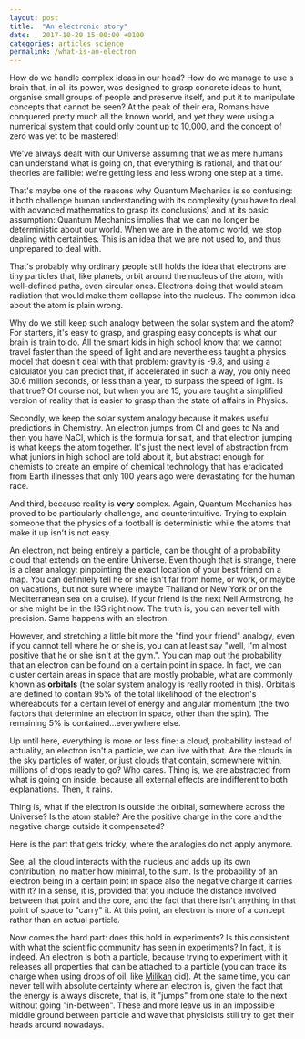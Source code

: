 ```yaml
---
layout: post
title:  "An electronic story"
date:   2017-10-20 15:00:00 +0100
categories: articles science
permalink: /what-is-an-electron
---
```

How do we handle complex ideas in our head? How do we manage to use a brain that, in all its power, was designed to grasp concrete ideas to hunt, organise small groups of people and preserve itself, and put it to manipulate concepts that cannot be seen? At the peak of their era, Romans have conquered pretty much all the known world, and yet they were using a numerical system that could only count up to 10,000, and the concept of zero was yet to be mastered!

We've always dealt with our Universe assuming that we as mere humans can understand what is going on, that everything is rational, and that our theories are fallible: we're getting less and less wrong one step at a time.

That's maybe one of the reasons why Quantum Mechanics is so confusing: it both challenge human understanding with its complexity (you have to deal with advanced mathematics to grasp its conclusions) and at its basic assumption: Quantum Mechanics implies that we can no longer be deterministic about our world. When we are in the atomic world, we stop dealing with certainties. This is an idea that we are not used to, and thus unprepared to deal with.

That's probably why ordinary people still holds the idea that electrons are tiny particles that, like planets, orbit around the nucleus of the atom, with well-defined paths, even circular ones. Electrons doing that would steam radiation that would make them collapse into the nucleus. The common idea about the atom is plain wrong.

Why do we still keep such analogy between the solar system and the atom? For starters, it's easy to grasp, and grasping easy concepts is what our brain is train to do. All the smart kids in high school know that we cannot travel faster than the speed of light and are nevertheless taught a physics model that doesn't deal with that problem: gravity is -9.8, and using a calculator you can predict that, if accelerated in such a way, you only need 30.6 million seconds, or less than a year, to surpass the speed of light. Is that true? Of course not, but when you are 15, you are taught a simplified version of reality that is easier to grasp than the state of affairs in Physics.

Secondly, we keep the solar system analogy because it makes useful predictions in Chemistry. An electron jumps from Cl and goes to Na and then you have NaCl, which is the formula for salt, and that electron jumping is what keeps the atom together. It's just the next level of abstraction from what juniors in high school are told about it, but abstract enough for chemists to create an empire of chemical technology that has eradicated from Earth illnesses that only 100 years ago were devastating for the human race.

And third, because reality is __very__ complex. Again, Quantum Mechanics has proved to be particularly challenge, and counterintuitive. Trying to explain someone that the physics of a football is deterministic while the atoms that make it up isn't is not easy.

An electron, not being entirely a particle, can be thought of a probability cloud that extends on the entire Universe. Even though that is strange, there is a clear analogy: pinpointing the exact location of your best friend on a map. You can definitely tell he or she isn't far from home, or work, or maybe on vacations, but not sure where (maybe Thailand or New York or on the Mediterranean sea on a cruise). If your friend is the next Neil Armstrong, he or she might be in the ISS right now. The truth is, you can never tell with precision. Same happens with an electron.

However, and stretching a little bit more the "find your friend" analogy, even if you cannot tell where he or she is, you can at least say "well, I'm almost positive that he or she isn't at the gym.". You can map out the probability that an electron can be found on a certain point in space. In fact, we can cluster certain areas in space that are mostly probable, what are commonly known as __orbitals__ (the solar system analogy is really rooted in this). Orbitals are defined to contain 95% of the total likelihood of the electron's whereabouts for a certain level of energy and angular momentum (the two factors that determine an electron in space, other than the spin). The remaining 5% is contained...everywhere else.

Up until here, everything is more or less fine: a cloud, probability instead of actuality, an electron isn't a particle, we can live with that. Are the clouds in the sky particles of water, or just clouds that contain, somewhere within, millions of drops ready to go? Who cares. Thing is, we are abstracted from what is going on inside, because all external effects are indifferent to both explanations. Then, it rains.

Thing is, what if the electron is outside the orbital, somewhere across the Universe? Is the atom stable? Are the positive charge in the core and the negative charge outside it compensated?

Here is the part that gets tricky, where the analogies do not apply anymore.

See, all the cloud interacts with the nucleus and adds up its own contribution, no matter how minimal, to the sum. Is the probability of an electron being in a certain point in space also the negative charge it carries with it? In a sense, it is, provided that you include the distance involved between that point and the core, and the fact that there isn't anything in that point of space to "carry" it. At this point, an electron is more of a concept rather than an actual particle.

Now comes the hard part: does this hold in experiments? Is this consistent with what the scientific community has seen in experiments? In fact, it is indeed. An electron is both a particle, because trying to experiment with it releases all properties that can be attached to a particle (you can trace its charge when using drops of oil, like [Milikan](https://en.wikipedia.org/wiki/Oil_drop_experiment) did). At the same time, you can never tell with absolute certainty where an electron is, given the fact that the energy is always discrete, that is, it "jumps" from one state to the next without going "in-between". These and more leave us in an impossible middle ground between particle and wave that physicists still try to get their heads around nowadays.
